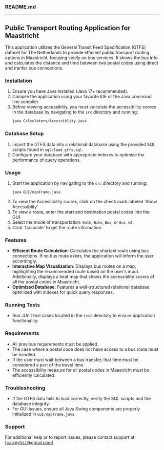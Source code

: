 ### README.md

---

## Public Transport Routing Application for Maastricht

This application utilizes the General Transit Feed Specification (GTFS) dataset for The Netherlands to provide efficient public transport routing options in Maastricht, focusing solely on bus services. It shows the bus info and calculates the distance and time between two postal codes using direct and tranfer bus connections.

### Installation

1. Ensure you have Java installed (Java 17+ recommended).
2. Compile the application using your favorite IDE or the Java command line compiler.
3. Before viewing accessiblity, you must calculate the accessibility scores in the database by navigating to the `src` directory and running:
   ```bash
   java Calculators/Accessiblity.java
   ```

### Database Setup

1. Import the GTFS data into a relational database using the provided SQL scripts found in `sql/load_gtfs.sql`.
2. Configure your database with appropriate indexes to optimize the performance of query operations.

### Usage

1. Start the application by navigating to the `src` directory and running:
   ```bash
   java GUI/mapFrame.java
   ```
2. To view the Accessibility scores, click on the check mark labeled 'Show Accessiblity'
3. To view a route, enter the start and destination postal codes into the GUI.
4. Select the mode of transportation: `Walk`, `Bike`, `Bus`, or `Bus v2`.
5. Click 'Calculate' to get the route information.


### Features

- **Efficient Route Calculation**: Calculates the shortest route using bus connections. If no bus route exists, the application will inform the user accordingly.
- **Interactive Map Visualization**: Displays bus routes on a map, highlighting the recommended route based on the user's input. Additionally, displays a heat map that shows the accessiblity scores of all the postal codes in Maastricht. 
- **Optimized Database**: Features a well-structured relational database optimized with indexes for quick query responses.

### Running Tests

- Run JUnit test cases located in the `test` directory to ensure application functionality:

### Requirements

- All previous requirements must be applied.
- The case where a postal code does not have access to a bus route must be handled.
- If the user must wait between a bus transfer, that time must be considered a part of the travel time.
- The accessibility measure for all postal codes in Maastricht must be efficiently calculated.

### Troubleshooting

- If the GTFS data fails to load correctly, verify the SQL scripts and the database integrity.
- For GUI issues, ensure all Java Swing components are properly initialized in `GUI/mapFrame.java`.

### Support

For additional help or to report issues, please contact support at [carreyhzz@gmail.com].
